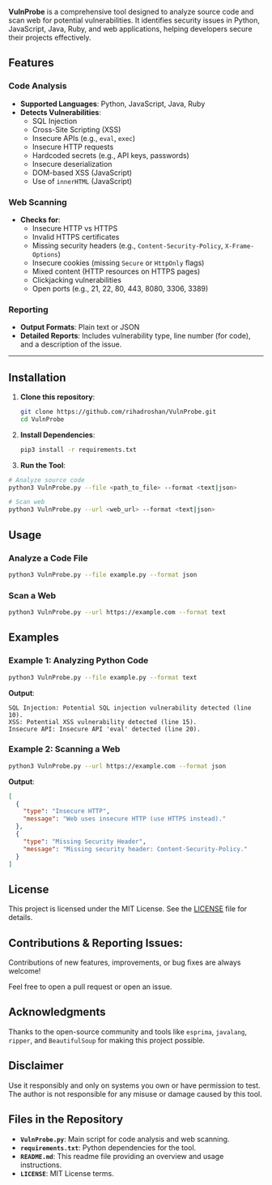**VulnProbe** is a comprehensive tool designed to analyze source code and scan web for potential vulnerabilities. It identifies security issues in Python, JavaScript, Java, Ruby, and web applications, helping developers secure their projects effectively.



## **Features**

### **Code Analysis**
- **Supported Languages**: Python, JavaScript, Java, Ruby
- **Detects Vulnerabilities**:
  - SQL Injection
  - Cross-Site Scripting (XSS)
  - Insecure APIs (e.g., `eval`, `exec`)
  - Insecure HTTP requests
  - Hardcoded secrets (e.g., API keys, passwords)
  - Insecure deserialization
  - DOM-based XSS (JavaScript)
  - Use of `innerHTML` (JavaScript)


### Web Scanning
- **Checks for**:
  - Insecure HTTP vs HTTPS
  - Invalid HTTPS certificates
  - Missing security headers (e.g., `Content-Security-Policy`, `X-Frame-Options`)
  - Insecure cookies (missing `Secure` or `HttpOnly` flags)
  - Mixed content (HTTP resources on HTTPS pages)
  - Clickjacking vulnerabilities
  - Open ports (e.g., 21, 22, 80, 443, 8080, 3306, 3389)


### Reporting
- **Output Formats**: Plain text or JSON
- **Detailed Reports**: Includes vulnerability type, line number (for code), and a description of the issue.

---

## **Installation**

1. **Clone this repository**:  
   ```bash
   git clone https://github.com/rihadroshan/VulnProbe.git
   cd VulnProbe
   ```

2. **Install Dependencies**:
   ```bash
   pip3 install -r requirements.txt
   ```


3. **Run the Tool**:
```bash
# Analyze source code
python3 VulnProbe.py --file <path_to_file> --format <text|json>
```
```bash
# Scan web
python3 VulnProbe.py --url <web_url> --format <text|json>

```

## Usage

### Analyze a Code File

```bash
python3 VulnProbe.py --file example.py --format json
```

### Scan a Web

```bash
python3 VulnProbe.py --url https://example.com --format text
```

## Examples

### Example 1: Analyzing Python Code
```bash
python3 VulnProbe.py --file example.py --format text
```

**Output**:
```
SQL Injection: Potential SQL injection vulnerability detected (line 10).
XSS: Potential XSS vulnerability detected (line 15).
Insecure API: Insecure API 'eval' detected (line 20).
```

### Example 2: Scanning a Web
```bash
python3 VulnProbe.py --url https://example.com --format json
```

**Output**:
```json
[
  {
    "type": "Insecure HTTP",
    "message": "Web uses insecure HTTP (use HTTPS instead)."
  },
  {
    "type": "Missing Security Header",
    "message": "Missing security header: Content-Security-Policy."
  }
]
```


## **License**

This project is licensed under the MIT License. See the [LICENSE](LICENSE) file for details.

## **Contributions & Reporting Issues:**

Contributions of new features, improvements, or bug fixes are always welcome!

Feel free to open a pull request or open an issue.

## **Acknowledgments**

Thanks to the open-source community and tools like `esprima`, `javalang`, `ripper`, and `BeautifulSoup` for making this project possible.

## Disclaimer
Use it responsibly and only on systems you own or have permission to test. The author is not responsible for any misuse or damage caused by this tool.

## Files in the Repository

- **`VulnProbe.py`**: Main script for code analysis and web scanning.
- **`requirements.txt`**: Python dependencies for the tool.
- **`README.md`**: This readme file providing an overview and usage instructions.
- **`LICENSE`**: MIT License terms.
